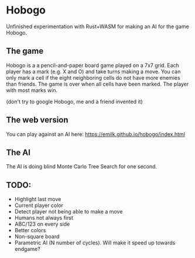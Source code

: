 # Hobogo
Unfinished experimentation with Rust+WASM for making an AI for the game Hobogo.

## The game
Hobogo is a a pencil-and-paper board game played on a 7x7 grid. Each player has a mark (e.g. X and O) and take turns making a move. You can only mark a cell if the eight neighboring cells do not have more enemies than friends. The game is over when all cells have been marked. The player with most marks win.

(don't try to google Hobogo, me and a friend invented it)

## The web version
You can play against an AI here: https://emilk.github.io/hobogo/index.html

## The AI
The AI is doing blind Monte Carlo Tree Search for one second.

## TODO:
* Highlight last move
* Current player color
* Detect player not being able to make a move
* Humans not always first
* ABC/123 on every side
* Better colors
* Non-square board
* Parametric AI (N number of cycles). Will make it speed up towards endgame?
